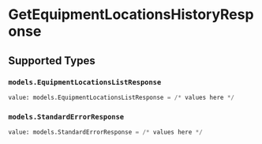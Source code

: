 # GetEquipmentLocationsHistoryResponse


## Supported Types

### `models.EquipmentLocationsListResponse`

```python
value: models.EquipmentLocationsListResponse = /* values here */
```

### `models.StandardErrorResponse`

```python
value: models.StandardErrorResponse = /* values here */
```

